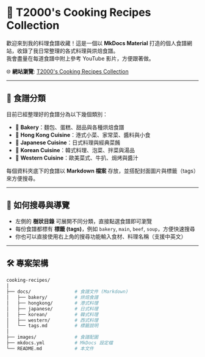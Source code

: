 # 🍳 T2000's Cooking Recipes Collection

歡迎來到我的料理食譜收藏！這是一個以 **MkDocs Material** 打造的個人食譜網站，收錄了我日常整理的各式料理與烘焙食譜。  
我會盡量在每道食譜中附上參考 YouTube 影片，方便跟著做。  

🌐 **網站瀏覽**: [T2000's Cooking Recipes Collection](https://t2000chris.github.io/cooking-recipes/)

---

## 📂 食譜分類
目前已經整理好的食譜分為以下幾個類別：

- 🥐 **Bakery**：麵包、蛋糕、甜品與各種烘焙食譜  
- 🥢 **Hong Kong Cuisine**：港式小菜、家常菜、醬料與小食  
- 🍣 **Japanese Cuisine**：日式料理與經典菜餚  
- 🥘 **Korean Cuisine**：韓式料理、泡菜、拌菜與湯品  
- 🥩 **Western Cuisine**：歐美菜式、牛扒、焗烤與醬汁  

每個資料夾底下的食譜以 **Markdown 檔案** 存放，並搭配封面圖片與標籤（tags）來方便搜尋。  

---

## 🔎 如何搜尋與導覽
- 左側的 **樹狀目錄** 可展開不同分類，直接點選食譜即可瀏覽  
- 每份食譜都標有 **標籤 (tags)**，例如 `bakery`, `main`, `beef`, `soup`，方便快速搜尋  
- 你也可以直接使用右上角的搜尋功能輸入食材、料理名稱（支援中英文）  

---

## 🛠️ 專案架構
```bash
cooking-recipes/
│
├── docs/                # 食譜文件 (Markdown)
│   ├── bakery/          # 烘焙食譜
│   ├── hongkong/        # 港式料理
│   ├── japanese/        # 日式料理
│   ├── korean/          # 韓式料理
│   ├── western/         # 西式料理
│   └── tags.md          # 標籤說明
│
├── images/              # 食譜配圖
├── mkdocs.yml           # MkDocs 設定檔
└── README.md            # 本文件
